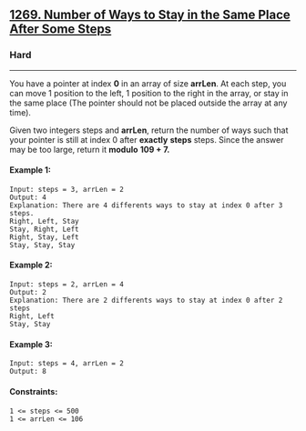 [1269. Number of Ways to Stay in the Same Place After Some Steps](https://leetcode.com/problems/number-of-ways-to-stay-in-the-same-place-after-some-steps/)
---------------------------------------------------------------------------------------------------------------------------------------------

### Hard
---------------------------------------------------------------------------------------------------------------------------------------------

You have a pointer at index **0** in an array of size **arrLen**. At each step, you can move 1 position to the left, 1 position to the right in the array, or stay in the same place (The pointer should not be placed outside the array at any time).

Given two integers steps and **arrLen**, return the number of ways such that your pointer is still at index 0 after **exactly** **steps** steps. Since the answer may be too large, return it **modulo** **109 + 7.**

#### Example 1:
```
Input: steps = 3, arrLen = 2
Output: 4
Explanation: There are 4 differents ways to stay at index 0 after 3 steps.
Right, Left, Stay
Stay, Right, Left
Right, Stay, Left
Stay, Stay, Stay
```
#### Example 2:
```
Input: steps = 2, arrLen = 4
Output: 2
Explanation: There are 2 differents ways to stay at index 0 after 2 steps
Right, Left
Stay, Stay
```
#### Example 3:
```
Input: steps = 4, arrLen = 2
Output: 8
```
#### Constraints:
```
1 <= steps <= 500
1 <= arrLen <= 106
```
